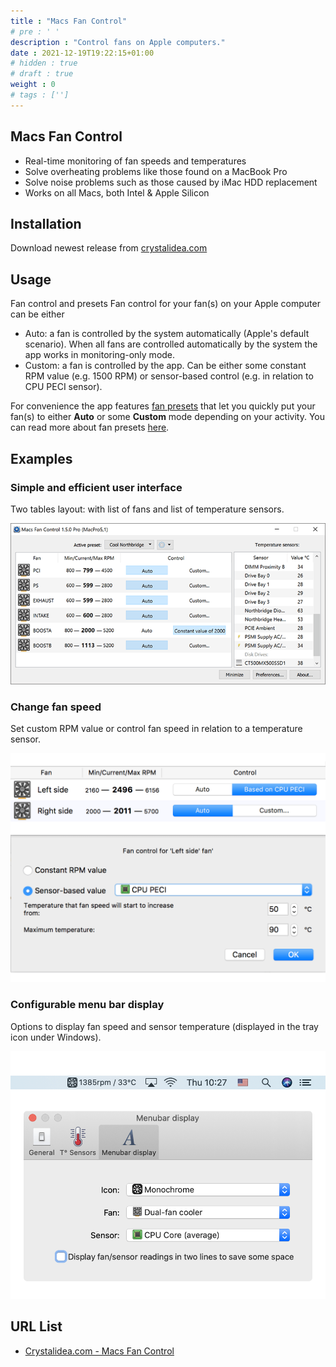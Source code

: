 ```yaml
---
title : "Macs Fan Control"
# pre : ' '
description : "Control fans on Apple computers."
date : 2021-12-19T19:22:15+01:00
# hidden : true
# draft : true
weight : 0
# tags : ['']
---
```


## Macs Fan Control

* Real-time monitoring of fan speeds and temperatures
* Solve overheating problems like those found on a MacBook Pro
* Solve noise problems such as those caused by iMac HDD replacement
* Works on all Macs, both Intel & Apple Silicon

## Installation

Download newest release from [crystalidea.com](https://crystalidea.com/macs-fan-control/download)

## Usage

Fan control and presets
Fan control for your fan(s) on your Apple computer can be either

* Auto: a fan is controlled by the system automatically (Apple's default scenario). When all fans are controlled automatically by the system the app works in monitoring-only mode.
* Custom: a fan is controlled by the app. Can be either some constant RPM value (e.g. 1500 RPM) or sensor-based control (e.g. in relation to CPU PECI sensor).

For convenience the app features [fan presets](https://crystalidea.com/macs-fan-control/fan-presets) that let you quickly put your fan(s) to either **Auto** or some **Custom** mode depending on your activity. You can read more about fan presets [here](https://crystalidea.com/macs-fan-control/fan-presets).

## Examples

### Simple and efficient user interface

Two tables layout: with list of fans and list of temperature sensors.

![Example](images/carousel1.png)

### Change fan speed

Set custom RPM value or control fan speed in relation to a temperature sensor.

![Example](images/carousel2.png)

### Configurable menu bar display

Options to display fan speed and sensor temperature (displayed in the tray icon under Windows).

![Example](images/carousel3.png)

## URL List

- [Crystalidea.com - Macs Fan Control](https://crystalidea.com/macs-fan-control)
